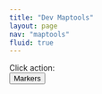 ```yaml
---
title: "Dev Maptools"
layout: page
nav: "maptools"
fluid: true
---
```


<div id="parent">
    <div id="info" class="child"></div>
    <div id="controls" class="child">
        <div>Click action:</div>
        <button id="markerButton" class="btn btn-outline-primary" onclick="didClickMarkerButton(event)">Markers</button>
    </div>
    <div id="map" class="child"></div>
</div>
<link rel='stylesheet' href='https://unpkg.com/maplibre-gl@4.7.1/dist/maplibre-gl.css' />
<script src='https://unpkg.com/maplibre-gl@4.7.1/dist/maplibre-gl.js'></script>
<script src="https://unpkg.com/pmtiles@3.0.6/dist/pmtiles.js"></script>
<link rel='stylesheet' href='../css/maptools.css' />
<script src="../js/maptools.js"></script>
